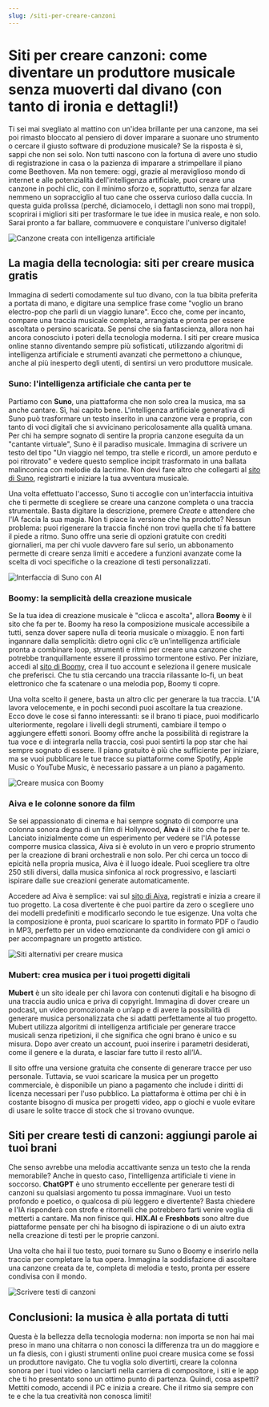 ```yaml
---
slug: /siti-per-creare-canzoni
---
```

# Siti per creare canzoni: come diventare un produttore musicale senza muoverti dal divano (con tanto di ironia e dettagli!)

Ti sei mai svegliato al mattino con un'idea brillante per una canzone, ma sei poi rimasto bloccato al pensiero di dover imparare a suonare uno strumento o cercare il giusto software di produzione musicale? Se la risposta è sì, sappi che non sei solo. Non tutti nascono con la fortuna di avere uno studio di registrazione in casa o la pazienza di imparare a strimpellare il piano come Beethoven. Ma non temere: oggi, grazie al meraviglioso mondo di internet e alle potenzialità dell'intelligenza artificiale, puoi creare una canzone in pochi clic, con il minimo sforzo e, soprattutto, senza far alzare nemmeno un sopracciglio al tuo cane che osserva curioso dalla cuccia. In questa guida prolissa (perché, diciamocelo, i dettagli non sono mai troppi), scoprirai i migliori siti per trasformare le tue idee in musica reale, e non solo. Sarai pronto a far ballare, commuovere e conquistare l'universo digitale!

![Canzone creata con intelligenza artificiale](/guide-img/output/cbb763a8.jpg)

## La magia della tecnologia: siti per creare musica gratis

Immagina di sederti comodamente sul tuo divano, con la tua bibita preferita a portata di mano, e digitare una semplice frase come "voglio un brano electro-pop che parli di un viaggio lunare". Ecco che, come per incanto, compare una traccia musicale completa, arrangiata e pronta per essere ascoltata o persino scaricata. Se pensi che sia fantascienza, allora non hai ancora conosciuto i poteri della tecnologia moderna. I siti per creare musica online stanno diventando sempre più sofisticati, utilizzando algoritmi di intelligenza artificiale e strumenti avanzati che permettono a chiunque, anche al più inesperto degli utenti, di sentirsi un vero produttore musicale.

### Suno: l'intelligenza artificiale che canta per te

Partiamo con **Suno**, una piattaforma che non solo crea la musica, ma sa anche cantare. Sì, hai capito bene. L'intelligenza artificiale generativa di Suno può trasformare un testo inserito in una canzone vera e propria, con tanto di voci digitali che si avvicinano pericolosamente alla qualità umana. Per chi ha sempre sognato di sentire la propria canzone eseguita da un "cantante virtuale", Suno è il paradiso musicale. Immagina di scrivere un testo del tipo "Un viaggio nel tempo, tra stelle e ricordi, un amore perduto e poi ritrovato" e vedere questo semplice incipit trasformato in una ballata malinconica con melodie da lacrime. Non devi fare altro che collegarti al [sito di Suno](https://suno.com), registrarti e iniziare la tua avventura musicale.

Una volta effettuato l'accesso, Suno ti accoglie con un'interfaccia intuitiva che ti permette di scegliere se creare una canzone completa o una traccia strumentale. Basta digitare la descrizione, premere *Create* e attendere che l'IA faccia la sua magia. Non ti piace la versione che ha prodotto? Nessun problema: puoi rigenerare la traccia finché non trovi quella che ti fa battere il piede a ritmo. Suno offre una serie di opzioni gratuite con crediti giornalieri, ma per chi vuole davvero fare sul serio, un abbonamento permette di creare senza limiti e accedere a funzioni avanzate come la scelta di voci specifiche o la creazione di testi personalizzati.

![Interfaccia di Suno con AI](/guide-img/output/3c4014e.jpg)

### Boomy: la semplicità della creazione musicale

Se la tua idea di creazione musicale è "clicca e ascolta", allora **Boomy** è il sito che fa per te. Boomy ha reso la composizione musicale accessibile a tutti, senza dover sapere nulla di teoria musicale o mixaggio. E non farti ingannare dalla semplicità: dietro ogni clic c’è un’intelligenza artificiale pronta a combinare loop, strumenti e ritmi per creare una canzone che potrebbe tranquillamente essere il prossimo tormentone estivo. Per iniziare, accedi al [sito di Boomy](https://boomy.com), crea il tuo account e seleziona il genere musicale che preferisci. Che tu stia cercando una traccia rilassante lo-fi, un beat elettronico che fa scatenare o una melodia pop, Boomy ti copre.

Una volta scelto il genere, basta un altro clic per generare la tua traccia. L'IA lavora velocemente, e in pochi secondi puoi ascoltare la tua creazione. Ecco dove le cose si fanno interessanti: se il brano ti piace, puoi modificarlo ulteriormente, regolare i livelli degli strumenti, cambiare il tempo o aggiungere effetti sonori. Boomy offre anche la possibilità di registrare la tua voce e di integrarla nella traccia, così puoi sentirti la pop star che hai sempre sognato di essere. Il piano gratuito è più che sufficiente per iniziare, ma se vuoi pubblicare le tue tracce su piattaforme come Spotify, Apple Music o YouTube Music, è necessario passare a un piano a pagamento.

![Creare musica con Boomy](/guide-img/output/83b9d913.jpg)

### Aiva e le colonne sonore da film

Se sei appassionato di cinema e hai sempre sognato di comporre una colonna sonora degna di un film di Hollywood, **Aiva** è il sito che fa per te. Lanciato inizialmente come un esperimento per vedere se l'IA potesse comporre musica classica, Aiva si è evoluto in un vero e proprio strumento per la creazione di brani orchestrali e non solo. Per chi cerca un tocco di epicità nella propria musica, Aiva è il luogo ideale. Puoi scegliere tra oltre 250 stili diversi, dalla musica sinfonica al rock progressivo, e lasciarti ispirare dalle sue creazioni generate automaticamente.

Accedere ad Aiva è semplice: vai sul [sito di Aiva](https://www.aiva.ai), registrati e inizia a creare il tuo progetto. La cosa divertente è che puoi partire da zero o scegliere uno dei modelli predefiniti e modificarlo secondo le tue esigenze. Una volta che la composizione è pronta, puoi scaricare lo spartito in formato PDF o l’audio in MP3, perfetto per un video emozionante da condividere con gli amici o per accompagnare un progetto artistico.

![Siti alternativi per creare musica](/guide-img/output/5eb4056f.jpg)

### Mubert: crea musica per i tuoi progetti digitali

**Mubert** è un sito ideale per chi lavora con contenuti digitali e ha bisogno di una traccia audio unica e priva di copyright. Immagina di dover creare un podcast, un video promozionale o un’app e di avere la possibilità di generare musica personalizzata che si adatti perfettamente al tuo progetto. Mubert utilizza algoritmi di intelligenza artificiale per generare tracce musicali senza ripetizioni, il che significa che ogni brano è unico e su misura. Dopo aver creato un account, puoi inserire i parametri desiderati, come il genere e la durata, e lasciar fare tutto il resto all’IA.

Il sito offre una versione gratuita che consente di generare tracce per uso personale. Tuttavia, se vuoi scaricare la musica per un progetto commerciale, è disponibile un piano a pagamento che include i diritti di licenza necessari per l'uso pubblico. La piattaforma è ottima per chi è in costante bisogno di musica per progetti video, app o giochi e vuole evitare di usare le solite tracce di stock che si trovano ovunque.

## Siti per creare testi di canzoni: aggiungi parole ai tuoi brani

Che senso avrebbe una melodia accattivante senza un testo che la renda memorabile? Anche in questo caso, l’intelligenza artificiale ti viene in soccorso. **ChatGPT** è uno strumento eccellente per generare testi di canzoni su qualsiasi argomento tu possa immaginare. Vuoi un testo profondo e poetico, o qualcosa di più leggero e divertente? Basta chiedere e l'IA risponderà con strofe e ritornelli che potrebbero farti venire voglia di metterti a cantare. Ma non finisce qui. **HIX.AI** e **Freshbots** sono altre due piattaforme pensate per chi ha bisogno di ispirazione o di un aiuto extra nella creazione di testi per le proprie canzoni.

Una volta che hai il tuo testo, puoi tornare su Suno o Boomy e inserirlo nella traccia per completare la tua opera. Immagina la soddisfazione di ascoltare una canzone creata da te, completa di melodia e testo, pronta per essere condivisa con il mondo.

![Scrivere testi di canzoni](/guide-img/output/cbb763a8.jpg)

## Conclusioni: la musica è alla portata di tutti

Questa è la bellezza della tecnologia moderna: non importa se non hai mai preso in mano una chitarra o non conosci la differenza tra un do maggiore e un fa diesis, con i giusti strumenti online puoi creare musica come se fossi un produttore navigato. Che tu voglia solo divertirti, creare la colonna sonora per i tuoi video o lanciarti nella carriera di compositore, i siti e le app che ti ho presentato sono un ottimo punto di partenza. Quindi, cosa aspetti? Mettiti comodo, accendi il PC e inizia a creare. Che il ritmo sia sempre con te e che la tua creatività non conosca limiti!
